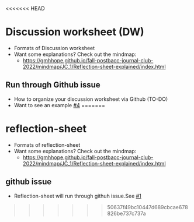 <<<<<<< HEAD
# Discussion worksheet (DW)
- Formats of Discussion worksheet
- Want some explanations? Check out the mindmap:
  - https://gmhhope.github.io/fall-postbacc-journal-club-2022/mindmap/JC_1/Reflection-sheet-explained/index.html

## Run through Github issue
- How to organize your discussion worksheet via Github (TO-DO)
- Want to see an example [#4](https://github.com/gmhhope/fall-postbacc-journal-club-2022/issues/4)
=======
# reflection-sheet
- Formats of reflection-sheet
- Want some explanations? Check out the mindmap:
  - https://gmhhope.github.io/fall-postbacc-journal-club-2022/mindmap/JC_1/Reflection-sheet-explained/index.html

## github issue
- Reflection-sheet will run through githuh issue.See [#1](https://github.com/gmhhope/fall-postbacc-journal-club-2022/issues/1)
>>>>>>> 50637f49bc10447d689cbcae678826be737c737a
